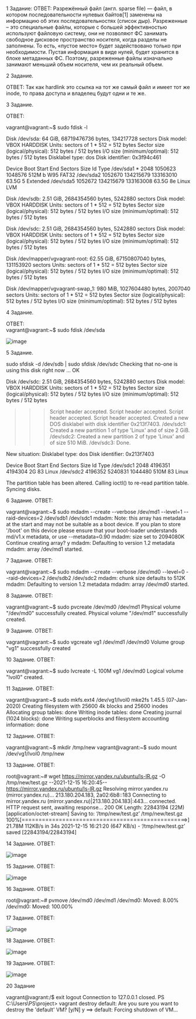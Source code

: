 1 Задание:
ОТВЕТ: Разрежённый файл (англ. sparse file) — файл, в котором последовательности нулевых байтов[1] заменены на информацию об этих последовательностях (список дыр).
Разреженные – это специальные файлы, которые с большей эффективностью используют файловую систему, они не позволяют ФС занимать свободное дисковое пространство носителя, когда разделы не заполнены. То есть, «пустое место» будет задействовано только при необходимости. Пустая информация в виде нулей, будет хранится в блоке метаданных ФС. Поэтому, разреженные файлы изначально занимают меньший объем носителя, чем их реальный объем.

2 Задание.

ОТВЕТ: Так как hardlink это ссылка на тот же самый файл и имеет тот же inode, то права доступа и владелец будут одни и те же.

3 Задание.

ОТВЕТ: 

vagrant@vagrant:~$ sudo fdisk -l

Disk /dev/sda: 64 GiB, 68719476736 bytes, 134217728 sectors
Disk model: VBOX HARDDISK
Units: sectors of 1 * 512 = 512 bytes
Sector size (logical/physical): 512 bytes / 512 bytes
I/O size (minimum/optimal): 512 bytes / 512 bytes
Disklabel type: dos
Disk identifier: 0x3f94c461

Device     Boot   Start       End   Sectors  Size Id Type
/dev/sda1  *       2048   1050623   1048576  512M  b W95 FAT32
/dev/sda2       1052670 134215679 133163010 63.5G  5 Extended
/dev/sda5       1052672 134215679 133163008 63.5G 8e Linux LVM


Disk /dev/sdb: 2.51 GiB, 2684354560 bytes, 5242880 sectors
Disk model: VBOX HARDDISK
Units: sectors of 1 * 512 = 512 bytes
Sector size (logical/physical): 512 bytes / 512 bytes
I/O size (minimum/optimal): 512 bytes / 512 bytes


Disk /dev/sdc: 2.51 GiB, 2684354560 bytes, 5242880 sectors
Disk model: VBOX HARDDISK
Units: sectors of 1 * 512 = 512 bytes
Sector size (logical/physical): 512 bytes / 512 bytes
I/O size (minimum/optimal): 512 bytes / 512 bytes


Disk /dev/mapper/vgvagrant-root: 62.55 GiB, 67150807040 bytes, 131153920 sectors
Units: sectors of 1 * 512 = 512 bytes
Sector size (logical/physical): 512 bytes / 512 bytes
I/O size (minimum/optimal): 512 bytes / 512 bytes


Disk /dev/mapper/vgvagrant-swap_1: 980 MiB, 1027604480 bytes, 2007040 sectors
Units: sectors of 1 * 512 = 512 bytes
Sector size (logical/physical): 512 bytes / 512 bytes
I/O size (minimum/optimal): 512 bytes / 512 bytes

4 Задание. 

ОТВЕТ:  
vagrant@vagrant:~$ sudo fdisk /dev/sda

![image](https://user-images.githubusercontent.com/91490218/146234940-61f32aa0-84e2-49c8-a4c8-c6d659e7dcdb.png)

5 Задание.

sudo sfdisk -d /dev/sdb | sudo sfdisk /dev/sdc
Checking that no-one is using this disk right now ... OK

Disk /dev/sdc: 2.51 GiB, 2684354560 bytes, 5242880 sectors
Disk model: VBOX HARDDISK
Units: sectors of 1 * 512 = 512 bytes
Sector size (logical/physical): 512 bytes / 512 bytes
I/O size (minimum/optimal): 512 bytes / 512 bytes

>>> Script header accepted.
>>> Script header accepted.
>>> Script header accepted.
>>> Script header accepted.
>>> Created a new DOS disklabel with disk identifier 0x213f7403.
/dev/sdc1: Created a new partition 1 of type 'Linux' and of size 2 GiB.
/dev/sdc2: Created a new partition 2 of type 'Linux' and of size 510 MiB.
/dev/sdc3: Done.

New situation:
Disklabel type: dos
Disk identifier: 0x213f7403

Device     Boot   Start     End Sectors  Size Id Type
/dev/sdc1          2048 4196351 4194304    2G 83 Linux
/dev/sdc2       4196352 5240831 1044480  510M 83 Linux

The partition table has been altered.
Calling ioctl() to re-read partition table.
Syncing disks.

6 Задание.
ОТВЕТ: 

vagrant@vagrant:~$ sudo mdadm --create --verbose /dev/md1 --level=1 --raid-devices=2 /dev/sdb1 /dev/sdc1
mdadm: Note: this array has metadata at the start and
    may not be suitable as a boot device.  If you plan to
    store '/boot' on this device please ensure that
    your boot-loader understands md/v1.x metadata, or use
    --metadata=0.90
mdadm: size set to 2094080K
Continue creating array? y
mdadm: Defaulting to version 1.2 metadata
mdadm: array /dev/md1 started.

7 Задание.
ОТВЕТ:

vagrant@vagrant:~$ sudo mdadm --create --verbose /dev/md0 --level=0 --raid-devices=2 /dev/sdb2 /dev/sdc2
mdadm: chunk size defaults to 512K
mdadm: Defaulting to version 1.2 metadata
mdadm: array /dev/md0 started.

8 Задание.
ОТВЕТ: 

vagrant@vagrant:~$ sudo pvcreate /dev/md0 /dev/md1
  Physical volume "/dev/md0" successfully created.
  Physical volume "/dev/md1" successfully created.

9 Задание.
ОТВЕТ: 

vagrant@vagrant:~$ sudo vgcreate vg1 /dev/md1 /dev/md0
  Volume group "vg1" successfully created

10 Задание.
ОТВЕТ: 

vagrant@vagrant:~$ sudo lvcreate -L 100M vg1 /dev/md0
  Logical volume "lvol0" created.

11 Задание.
ОТВЕТ: 

vagrant@vagrant:~$ sudo mkfs.ext4 /dev/vg1/lvol0
mke2fs 1.45.5 (07-Jan-2020)
Creating filesystem with 25600 4k blocks and 25600 inodes
Allocating group tables: done
Writing inode tables: done
Creating journal (1024 blocks): done
Writing superblocks and filesystem accounting information: done


12 Задание.
ОТВЕТ: 

vagrant@vagrant:~$ mkdir /tmp/new
vagrant@vagrant:~$ sudo mount /dev/vg1/lvol0 /tmp/new


13 Задание.
ОТВЕТ: 

root@vagrant:~# wget https://mirror.yandex.ru/ubuntu/ls-lR.gz -O /tmp/new/test.gz
--2021-12-15 16:20:45--  https://mirror.yandex.ru/ubuntu/ls-lR.gz
Resolving mirror.yandex.ru (mirror.yandex.ru)... 213.180.204.183, 2a02:6b8::183
Connecting to mirror.yandex.ru (mirror.yandex.ru)|213.180.204.183|:443... connected.
HTTP request sent, awaiting response... 200 OK
Length: 22843194 (22M) [application/octet-stream]
Saving to: ‘/tmp/new/test.gz’
/tmp/new/test.gz              100%[=================================================>]  21.78M   112KB/s    in 34s
2021-12-15 16:21:20 (647 KB/s) - ‘/tmp/new/test.gz’ saved [22843194/22843194]


14 Задание.
ОТВЕТ: 

![image](https://user-images.githubusercontent.com/91490218/146236105-06fd808e-5b1a-4d2e-ac1f-3fedf3d6f443.png)

15 Задание.
ОТВЕТ: 

![image](https://user-images.githubusercontent.com/91490218/146236168-66e9f9ec-d7e2-4a96-8fbe-0a9ce5576cda.png)

16 Задание.
ОТВЕТ: 

root@vagrant:~# pvmove /dev/md0 /dev/md1
  /dev/md0: Moved: 8.00%
  /dev/md0: Moved: 100.00%

17 Задание.
ОТВЕТ: 

![image](https://user-images.githubusercontent.com/91490218/146236269-80225848-fda6-4353-a12e-2e15f669292e.png)

18 Задание.
ОТВЕТ:

![image](https://user-images.githubusercontent.com/91490218/146236317-3d2a3051-7ae7-4599-ac18-55f95225785c.png)

19 Задание.
ОТВЕТ:

![image](https://user-images.githubusercontent.com/91490218/146236358-651789a6-f91a-4ff4-8aa3-4717528c05c2.png)

20 Задание

vagrant@vagrant:/$ exit
logout
Connection to 127.0.0.1 closed.
PS C:\Users\PS\project> vagrant destroy
    default: Are you sure you want to destroy the 'default' VM? [y/N] y
==> default: Forcing shutdown of VM...









 







































